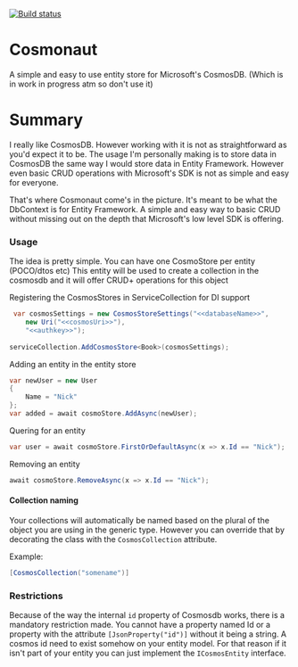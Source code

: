 [![Build status](https://ci.appveyor.com/api/projects/status/au32jna62iue4wut?svg=true)](https://ci.appveyor.com/project/Elfocrash/cosmonaut)

# Cosmonaut
A simple and easy to use entity store for Microsoft's CosmosDB. (Which is in work in progress atm so don't use it)

# Summary
I really like CosmosDB. However working with it is not as straightforward as you'd expect it to be. 
The usage I'm personally making is to store data in CosmosDB the same way I would store data in Entity Framework.
However even basic CRUD operations with Microsoft's SDK is not as simple and easy for everyone.

That's where Cosmonaut come's in the picture. It's meant to be what the DbContext is for Entity Framework.
A simple and easy way to basic CRUD without missing out on the depth that Microsoft's low level SDK is offering.

### Usage 
The idea is pretty simple. You can have one CosmoStore per entity (POCO/dtos etc)
This entity will be used to create a collection in the cosmosdb and it will offer CRUD+ operations for this object

Registering the CosmosStores in ServiceCollection for DI support
```csharp
 var cosmosSettings = new CosmosStoreSettings("<<databaseName>>", 
    new Uri("<<cosmosUri>>"), 
    "<<authkey>>");
                
serviceCollection.AddCosmosStore<Book>(cosmosSettings);
```

Adding an entity in the entity store
```csharp
var newUser = new User
{
    Name = "Nick"
};
var added = await cosmoStore.AddAsync(newUser);
```

Quering for an entity
```csharp
var user = await cosmoStore.FirstOrDefaultAsync(x => x.Id == "Nick");
```

Removing an entity
```csharp
await cosmoStore.RemoveAsync(x => x.Id == "Nick");
```

#### Collection naming
Your collections will automatically be named based on the plural of the object you are using in the generic type.
However you can override that by decorating the class with the `CosmosCollection` attribute.

Example:
```csharp
[CosmosCollection("somename")]
```

### Restrictions
Because of the way the internal `id` property of Cosmosdb works, there is a mandatory restriction made.
You cannot have a property named Id or a property with the attribute `[JsonProperty("id")]` without it being a string.
A cosmos id need to exist somehow on your entity model. For that reason if it isn't part of your entity you can just implement the `ICosmosEntity` interface.
